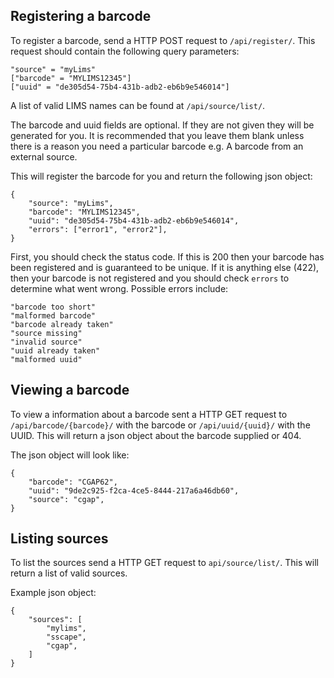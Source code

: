 ## Registering a barcode
To register a barcode, send a HTTP POST request to `/api/register/`. This request should contain the following query parameters:

	"source" = "myLims"
	["barcode" = "MYLIMS12345"]
	["uuid" = "de305d54-75b4-431b-adb2-eb6b9e546014"]
	
A list of valid LIMS names can be found at `/api/source/list/`.

The barcode and uuid fields are optional. If they are not given they will be generated for you. It is recommended that you leave them blank unless there is a reason you need a particular barcode e.g. A barcode from an external source.

This will register the barcode for you and return the following json object:

	{
		"source": "myLims",
		"barcode": "MYLIMS12345",
		"uuid": "de305d54-75b4-431b-adb2-eb6b9e546014",
		"errors": ["error1", "error2"],
	}
	
First, you should check the status code. If this is 200 then your barcode has been registered and is guaranteed to be unique. If it is anything else (422), then your barcode is not registered and you should check `errors` to determine what went wrong. Possible errors include:

	"barcode too short"
	"malformed barcode"
	"barcode already taken"
	"source missing"
	"invalid source"
	"uuid already taken"
	"malformed uuid"
	
## Viewing a barcode
To view a information about a barcode sent a HTTP GET request to `/api/barcode/{barcode}/` with the barcode or `/api/uuid/{uuid}/` with the UUID. This will return a json object about the barcode supplied or 404.

The json object will look like:
	
	{
		"barcode": "CGAP62",
		"uuid": "9de2c925-f2ca-4ce5-8444-217a6a46db60",
		"source": "cgap",
	}
	
## Listing sources
To list the sources send a HTTP GET request to `api/source/list/`. This will return a list of valid sources.

Example json object:

	{
		"sources": [
			"mylims",
			"sscape",
			"cgap",
		]
	}	